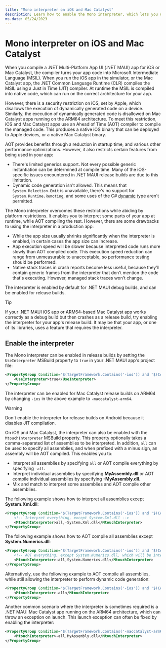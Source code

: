 ```yaml
---
title: "Mono interpreter on iOS and Mac Catalyst"
description: Learn how to enable the Mono interpreter, which lets you use dynamic code generation in your .NET MAUI iOS and ARM64-based Mac Catalyst release builds.
ms.date: 05/24/2023
---
```


# Mono interpreter on iOS and Mac Catalyst

When you compile a .NET Multi-Platform App UI (.NET MAUI) app for iOS or Mac Catalyst, the compiler turns your app code into Microsoft Intermediate Language (MSIL). When you run the iOS app in the simulator, or the Mac Catalyst app, the .NET Common Language Runtime (CLR) compiles the MSIL using a Just in Time (JIT) compiler. At runtime the MSIL is compiled into native code, which can run on the correct architecture for your app.

However, there is a security restriction on iOS, set by Apple, which disallows the execution of dynamically generated code on a device. Similarly, the execution of dynamically generated code is disallowed on Mac Catalyst apps running on the ARM64 architecture. To meet this restriction, iOS and Mac Catalyst apps use an Ahead of Time (AOT) compiler to compile the managed code. This produces a native iOS binary that can be deployed to Apple devices, or a native Mac Catalyst binary.

AOT provides benefits through a reduction in startup time, and various other performance optimizations. However, it also restricts certain features from being used in your app:

- There's limited generics support. Not every possible generic instantiation can be determined at compile time. Many of the iOS-specific issues encountered in .NET MAUI release builds are due to this limitation.
- Dynamic code generation isn't allowed. This means that `System.Relection.Emit` is unavailable, there's no support for `System.Runtime.Remoting`, and some uses of the C# [dynamic](/dotnet/csharp/advanced-topics/interop/using-type-dynamic) type aren't permitted.

The Mono interpreter overcomes these restrictions while abiding by platform restrictions. It enables you to interpret some parts of your app at runtime, while AOT compiling the rest. However, there are some drawbacks to using the interpreter in a production app:

- While the app size usually shrinks significantly when the interpreter is enabled, in certain cases the app size can increase.
- App execution speed will be slower because interpreted code runs more slowly than AOT compiled code. This execution speed reduction can range from unmeasurable to unacceptable, so performance testing should be performed.
- Native stack traces in crash reports become less useful, because they'll contain generic frames from the interpreter that don't mention the code that's executing. However, managed stack traces won't change.

The interpreter is enabled by default for .NET MAUI debug builds, and can be enabled for release builds.

> [!TIP]
> If your .NET MAUI iOS app or ARM64-based Mac Catalyst app works correctly as a debug build but then crashes as a release build, try enabling the interpreter for your app's release build. It may be that your app, or one of its libraries, uses a feature that requires the interpreter.

## Enable the interpreter

The Mono interpreter can be enabled in release builds by setting the `UseInterpreter` MSBuild property to `true` in your .NET MAUI app's project file:

```xml
<PropertyGroup Condition="$(TargetFramework.Contains('-ios')) and '$(Configuration)' == 'Release'">
    <UseInterpreter>true</UseInterpreter>
</PropertyGroup>
```

The interpreter can be enabled for Mac Catalyst release builds on ARM64 by changing `-ios` in the above example to `-maccatalyst-arm64`.

> [!WARNING]
> Don't enable the interpreter for release builds on Android because it disables JIT compilation.

On iOS and Mac Catalyst, the interpreter can also be enabled with the `MtouchInterpreter` MSBuild property. This property optionally takes a comma-separated list of assemblies to be interpreted. In addition, `all` can be used to specify all assemblies, and when prefixed with a minus sign, an assembly will be AOT compiled. This enables you to:

- Interpret all assemblies by specifying `all` or AOT compile everything by specifying `-all`.
- Interpret individual assemblies by specifying **MyAssembly.dll** or AOT compile individual assemblies by specifying **-MyAssembly.dll**.
- Mix and match to interpret some assemblies and AOT compile other assemblies.

The following example shows how to interpret all assemblies except **System.Xml.dll**:

```xml
<PropertyGroup Condition="$(TargetFramework.Contains('-ios')) and '$(Configuration)' == 'Release'">
    <!-- Interpret everything, except System.Xml.dll -->
    <MtouchInterpreter>all,-System.Xml.dll</MtouchInterpreter>
</PropertyGroup>
```

The following example shows how to AOT compile all assemblies except **System.Numerics.dll**:

```xml
<PropertyGroup Condition="$(TargetFramework.Contains('-ios')) and '$(Configuration)' == 'Release'">
    <!-- AOT everything, except System.Numerics.dll, which will be interpreted -->
    <MtouchInterpreter>-all,System.Numerics.dll</MtouchInterpreter>
</PropertyGroup>
```

Alternatively, use the following example to AOT compile all assemblies, while still allowing the interpreter to perform dynamic code generation:

```xml
<PropertyGroup Condition="$(TargetFramework.Contains('-ios')) and '$(Configuration)' == 'Release'">
    <MtouchInterpreter>-all</MtouchInterpreter>
</PropertyGroup>
```

Another common scenario where the interpreter is sometimes required is a .NET MAUI Mac Catalyst app running on the ARM64 architecture, which can throw an exception on launch. This launch exception can often be fixed by enabling the interpreter:

```xml
<PropertyGroup Condition="$(TargetFramework.Contains('-maccatalyst-arm64')) and '$(Configuration)' == 'Release'">
    <MtouchInterpreter>-all,MyAssembly.dll</MtouchInterpreter>
</PropertyGroup>
```
